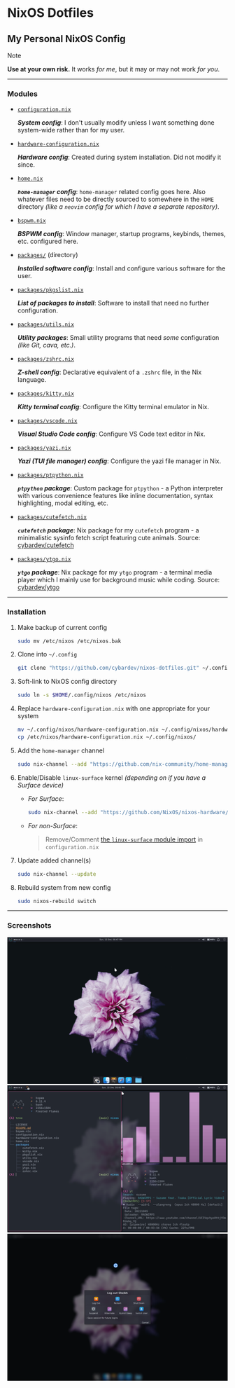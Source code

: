 # NixOS Dotfiles

## My Personal NixOS Config

> [!NOTE]
> **Use at your own risk.** It works _for me_, but it may or may not work _for you_.

---

### Modules
- [`configuration.nix`](./configuration.nix)
  
  _**System config**_: I don't usually modify unless I want something done system-wide rather than for my user.
  
- [`hardware-configuration.nix`](./hardware-configuration.nix)
  
  _**Hardware config**_: Created during system installation. Did not modify it since.
  
- [`home.nix`](./home.nix)
  
  _**`home-manager` config**_: `home-manager` related config goes here. Also whatever files need to be directly sourced to somewhere in the `HOME` directory _(like a `neovim` config for which I have a separate repository)_.
  
- [`bspwm.nix`](./bspwm.nix)
  
  _**BSPWM config**_: Window manager, startup programs, keybinds, themes, etc. configured here.
  
- [`packages/`](./packages/) (directory)
  
  _**Installed software config**_: Install and configure various software for the user.
  
- [`packages/pkgslist.nix`](./packages/pkgslist.nix)
  
  _**List of packages to install**_: Software to install that need no further configuration.
  
- [`packages/utils.nix`](./packages/utils.nix)
  
  _**Utility packages**_: Small utility programs that need _some_ configuration _(like Git, cava, etc.)_.
  
- [`packages/zshrc.nix`](./packages/zshrc.nix)
  
  _**Z-shell config**_: Declarative equivalent of a `.zshrc` file, in the Nix language.
  
- [`packages/kitty.nix`](./packages/kitty.nix)
  
  _**Kitty terminal config**_: Configure the Kitty terminal emulator in Nix.
  
- [`packages/vscode.nix`](./packages/vscode.nix)
  
  _**Visual Studio Code config**_: Configure VS Code text editor in Nix.
  
- [`packages/yazi.nix`](./packages/yazi.nix)
  
  _**Yazi (TUI file manager) config**_: Configure the yazi file manager in Nix.
  
- [`packages/ptpython.nix`](./packages/ptpython.nix)
  
  _**`ptpython` package**_: Custom package for `ptpython` - a Python interpreter with various convenience features like inline documentation, syntax highlighting, modal editing, etc.
  
- [`packages/cutefetch.nix`](./packages/cutefetch.nix)
  
  _**`cutefetch` package**_: Nix package for my `cutefetch` program - a minimalistic sysinfo fetch script featuring cute animals. Source: [cybardev/cutefetch](https://github.com/cybardev/cutefetch)
  
- [`packages/ytgo.nix`](./packages/ytgo.nix)
  
  _**`ytgo` package**_: Nix package for my `ytgo` program - a terminal media player which I mainly use for background music while coding. Source: [cybardev/ytgo](https://github.com/cybardev/ytgo)

---

### Installation

1. Make backup of current config
    ```sh
    sudo mv /etc/nixos /etc/nixos.bak
    ```

2. Clone into `~/.config`
    ```sh
    git clone "https://github.com/cybardev/nixos-dotfiles.git" ~/.config/nixos
    ```

3. Soft-link to NixOS config directory
    ```sh
    sudo ln -s $HOME/.config/nixos /etc/nixos
    ```

4. Replace `hardware-configuration.nix` with one appropriate for your system
    ```sh
    mv ~/.config/nixos/hardware-configuration.nix ~/.config/nixos/hardware-configuration.nix.bak
    cp /etc/nixos/hardware-configuration.nix ~/.config/nixos/
    ```

5. Add the `home-manager` channel
    ```sh
    sudo nix-channel --add "https://github.com/nix-community/home-manager/archive/release-24.11.tar.gz" home-manager
    ```

6. Enable/Disable `linux-surface` kernel _(depending on if you have a Surface device)_
    - _For Surface_:
      ```sh
      sudo nix-channel --add "https://github.com/NixOS/nixos-hardware/archive/b12e314726a4226298fe82776b4baeaa7bcf3dcd.tar.gz" nixos-hardware
      ```
    - _For non-Surface_:
      
      > Remove/Comment [the `linux-surface` module import](https://github.com/cybardev/nixos-dotfiles/blob/b24d55392f9652c355f5b31f4e620dbaf5d210a9/configuration.nix#L8) in `configuration.nix`

7. Update added channel(s)
    ```sh
    sudo nix-channel --update
    ```

8. Rebuild system from new config
    ```sh
    sudo nixos-rebuild switch
    ```

---

### Screenshots

![NixOS Screenshot, showing desktop with flower background and XFCE panels](./images/screenshot_0.png "NixOS Screenshot 0")
![NixOS Screenshot, showing 3 windows of Kitty terminal in BSPWM](./images/screenshot_1.png "NixOS Screenshot 1")
![NixOS Screenshot, showing logoff dialog](./images/screenshot_2.png "NixOS Screenshot 2")

